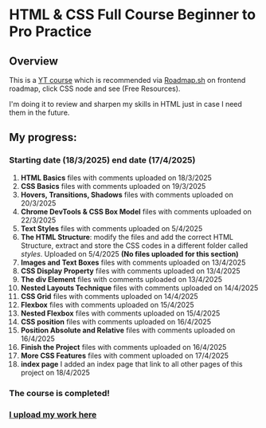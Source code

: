 # HTML & CSS Full Course Beginner to Pro Practice
## Overview
This is a [YT course](https://www.youtube.com/watch?v=G3e-cpL7ofc&t=1059s) which is recommended via [Roadmap.sh](https://roadmap.sh/frontend) on frontend roadmap, click CSS node and see (Free Resources).

I'm doing it to review and sharpen my skills in HTML just in case I need them in the future.

## My progress:

### Starting date (18/3/2025) end date (17/4/2025)
1. **HTML Basics** files with comments uploaded on 18/3/2025
2. **CSS Basics** files with comments uploaded on 19/3/2025
3. **Hovers, Transitions, Shadows** files with comments uploaded on 20/3/2025
4. **Chrome DevTools & CSS Box Model** files with comments uploaded on 22/3/2025
5. **Text Styles** files with comments uploaded on 5/4/2025
6. **The HTML Structure**: modify the files and add the correct HTML Structure, extract and store the CSS codes in a different folder called *styles*. Uploaded on 5/4/2025 **(No files uploaded for this section)**
7. **Images and Text Boxes** files with comments uploaded on 13/4/2025
8. **CSS Display Property** files with comments uploaded on 13/4/2025
9. **The div Element** files with comments uploaded on 13/4/2025
10. **Nested Layouts Technique**  files with comments uploaded on 14/4/2025
11. **CSS Grid** files with comments uploaded on 14/4/2025
12. **Flexbox** files with comments uploaded on 15/4/2025
13. **Nested Flexbox** files with comments uploaded on 15/4/2025
14. **CSS position** files with comments uploaded on 16/4/2025
15. **Position Absolute and Relative** files with comments uploaded on 16/4/2025
16. **Finish the Project** files with comments uploaded on 16/4/2025
17. **More CSS Features** files with comment uploaded on 17/4/2025
18. **index page** I added an index page that link to all other pages of this project on 18/4/2025

### The course is completed!
### [I upload my work here](https://bosaif39.github.io/HTML-CSS-Full-Course-Beginner-to-Pro-practice-/index)

    



